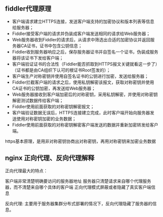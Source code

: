 ## fiddler代理原理
+ 客户端请求建立HTTPS连接，发送客户端支持的加密协议和版本列表等信息给服务器；
+ Fiddler接受客户端的请求并伪装成客户端发送相同的请求给Web服务器；
+ Web服务器收到Fiddler的请求后，从请求中筛选出合适的加密协议并返回服务器CA证书，证书中包含公钥信息；
+ Fiddler收到服务器响应之后，保存服务器证书并自签名一个证书，伪装成服务器将该证书下发给客户端；
+ 客户端验证证书的合法性（Fiddler能否抓取到HTTPS报文关键就看这一步了）（证书都是由CA组织下认可的根证书Root签发的）；
+ 客户端生产对称密钥并使用自签名证书的公钥进行加密，发送给服务器；
+ Fiddler拦截客户端的请求之后，使用私钥解密该报文，获取对称密钥并使用CA证书的公钥加密，再发送给Web服务器；
+ Web服务器接收到客户端加密后的对称密钥，采用私钥解密，并使用对称密钥解密测试数据传给客户端；
+ Fiddler使用前面获取的对称密钥解密报文；
+ 客户端验证数据无误后，HTTPS连接建立完成，此时客户端开始向服务器发送使用对称密钥加密的业务数据；
+ Fiddler使用前面获取的对称密钥解密客户端发送的数据并重新加密转发给客户端。


https基本原理，是用非对称密钥协商出对称密钥，再用对称密钥来加密业务数据

## nginx 正向代理、反向代理解释
正向代理最大的特点：

客户端非常清楚明确要访问的服务器地址
服务器只清楚请求来自哪个代理服务器，而不清楚来自哪个具体的客户端
正向代理模式屏蔽或者隐藏了真实客户端信息

反向代理:
主要用于服务器集群分布式部署的情况下，反向代理隐藏了服务器的信息。